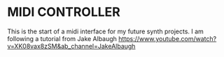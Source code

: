# MIDI CONTROLLER

This is the start of a midi interface for my future synth projects.  I am following a tutorial from Jake Albaugh
https://www.youtube.com/watch?v=XK08vax8zSM&ab_channel=JakeAlbaugh
